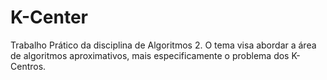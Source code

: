 # K-Center
Trabalho Prático da disciplina de Algoritmos 2. O tema visa abordar a área de algoritmos aproximativos, mais especificamente o problema dos K-Centros.
